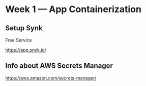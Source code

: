 # Week 1 — App Containerization

## Setup Synk 

Free Service

https://app.snyk.io/

## Info about AWS Secrets Manager

https://aws.amazon.com/secrets-manager/

